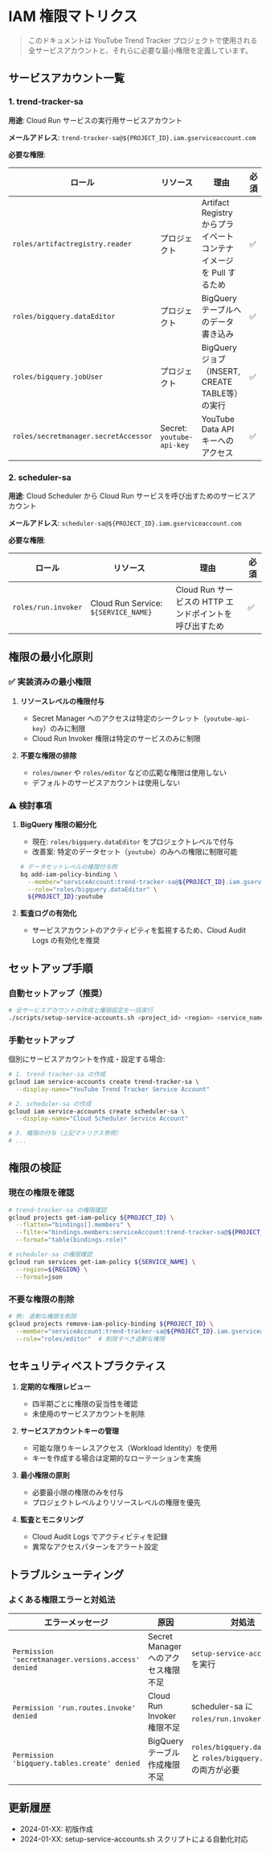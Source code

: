 # IAM 権限マトリクス

> このドキュメントは YouTube Trend Tracker プロジェクトで使用される全サービスアカウントと、それらに必要な最小権限を定義しています。

## サービスアカウント一覧

### 1. trend-tracker-sa

**用途**: Cloud Run サービスの実行用サービスアカウント

**メールアドレス**: `trend-tracker-sa@${PROJECT_ID}.iam.gserviceaccount.com`

**必要な権限**:

| ロール | リソース | 理由 | 必須 |
|-------|---------|------|------|
| `roles/artifactregistry.reader` | プロジェクト | Artifact Registry からプライベートコンテナイメージを Pull するため | ✅ |
| `roles/bigquery.dataEditor` | プロジェクト | BigQuery テーブルへのデータ書き込み | ✅ |
| `roles/bigquery.jobUser` | プロジェクト | BigQuery ジョブ（INSERT, CREATE TABLE等）の実行 | ✅ |
| `roles/secretmanager.secretAccessor` | Secret: `youtube-api-key` | YouTube Data API キーへのアクセス | ✅ |

### 2. scheduler-sa

**用途**: Cloud Scheduler から Cloud Run サービスを呼び出すためのサービスアカウント

**メールアドレス**: `scheduler-sa@${PROJECT_ID}.iam.gserviceaccount.com`

**必要な権限**:

| ロール | リソース | 理由 | 必須 |
|-------|---------|------|------|
| `roles/run.invoker` | Cloud Run Service: `${SERVICE_NAME}` | Cloud Run サービスの HTTP エンドポイントを呼び出すため | ✅ |

## 権限の最小化原則

### ✅ 実装済みの最小権限

1. **リソースレベルの権限付与**
   - Secret Manager へのアクセスは特定のシークレット（`youtube-api-key`）のみに制限
   - Cloud Run Invoker 権限は特定のサービスのみに制限

2. **不要な権限の排除**
   - `roles/owner` や `roles/editor` などの広範な権限は使用しない
   - デフォルトのサービスアカウントは使用しない

### ⚠️ 検討事項

1. **BigQuery 権限の細分化**
   - 現在: `roles/bigquery.dataEditor` をプロジェクトレベルで付与
   - 改善案: 特定のデータセット（`youtube`）のみへの権限に制限可能
   ```bash
   # データセットレベルの権限付与例
   bq add-iam-policy-binding \
     --member="serviceAccount:trend-tracker-sa@${PROJECT_ID}.iam.gserviceaccount.com" \
     --role="roles/bigquery.dataEditor" \
     ${PROJECT_ID}:youtube
   ```

2. **監査ログの有効化**
   - サービスアカウントのアクティビティを監視するため、Cloud Audit Logs の有効化を推奨

## セットアップ手順

### 自動セットアップ（推奨）

```bash
# 全サービスアカウントの作成と権限設定を一括実行
./scripts/setup-service-accounts.sh <project_id> <region> <service_name>
```

### 手動セットアップ

個別にサービスアカウントを作成・設定する場合:

```bash
# 1. trend-tracker-sa の作成
gcloud iam service-accounts create trend-tracker-sa \
  --display-name="YouTube Trend Tracker Service Account"

# 2. scheduler-sa の作成
gcloud iam service-accounts create scheduler-sa \
  --display-name="Cloud Scheduler Service Account"

# 3. 権限の付与（上記マトリクス参照）
# ...
```

## 権限の検証

### 現在の権限を確認

```bash
# trend-tracker-sa の権限確認
gcloud projects get-iam-policy ${PROJECT_ID} \
  --flatten="bindings[].members" \
  --filter="bindings.members:serviceAccount:trend-tracker-sa@${PROJECT_ID}.iam.gserviceaccount.com" \
  --format="table(bindings.role)"

# scheduler-sa の権限確認
gcloud run services get-iam-policy ${SERVICE_NAME} \
  --region=${REGION} \
  --format=json
```

### 不要な権限の削除

```bash
# 例: 過剰な権限を削除
gcloud projects remove-iam-policy-binding ${PROJECT_ID} \
  --member="serviceAccount:trend-tracker-sa@${PROJECT_ID}.iam.gserviceaccount.com" \
  --role="roles/editor"  # 削除すべき過剰な権限
```

## セキュリティベストプラクティス

1. **定期的な権限レビュー**
   - 四半期ごとに権限の妥当性を確認
   - 未使用のサービスアカウントを削除

2. **サービスアカウントキーの管理**
   - 可能な限りキーレスアクセス（Workload Identity）を使用
   - キーを作成する場合は定期的なローテーションを実施

3. **最小権限の原則**
   - 必要最小限の権限のみを付与
   - プロジェクトレベルよりリソースレベルの権限を優先

4. **監査とモニタリング**
   - Cloud Audit Logs でアクティビティを記録
   - 異常なアクセスパターンをアラート設定

## トラブルシューティング

### よくある権限エラーと対処法

| エラーメッセージ | 原因 | 対処法 |
|-----------------|------|--------|
| `Permission 'secretmanager.versions.access' denied` | Secret Manager へのアクセス権限不足 | `setup-service-accounts.sh` を実行 |
| `Permission 'run.routes.invoke' denied` | Cloud Run Invoker 権限不足 | scheduler-sa に `roles/run.invoker` を付与 |
| `Permission 'bigquery.tables.create' denied` | BigQuery テーブル作成権限不足 | `roles/bigquery.dataEditor` と `roles/bigquery.jobUser` の両方が必要 |

## 更新履歴

- 2024-01-XX: 初版作成
- 2024-01-XX: setup-service-accounts.sh スクリプトによる自動化対応